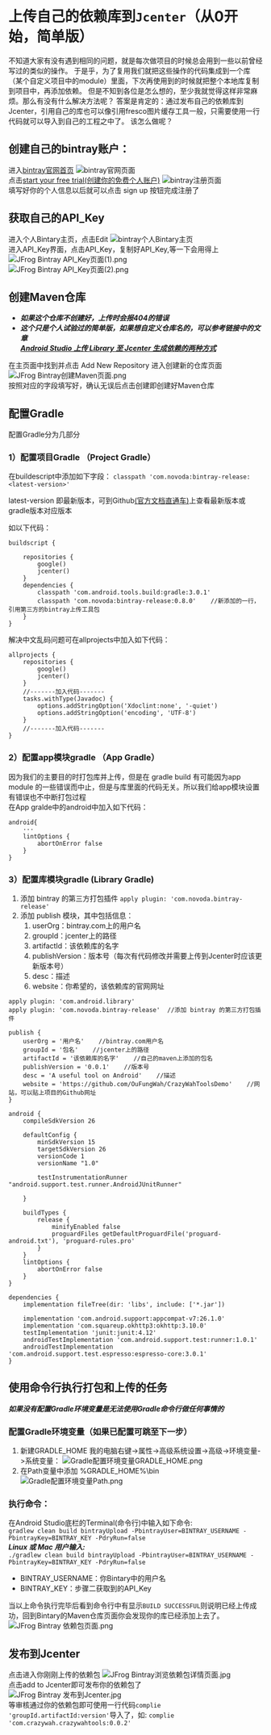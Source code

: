 # 上传自己的依赖库到`Jcenter`（从0开始，简单版）
不知道大家有没有遇到相同的问题，就是每次做项目的时候总会用到一些以前曾经写过的类似的操作。
于是乎，为了复用我们就把这些操作的代码集成到一个库（某个自定义项目中的module）里面，下次再使用到的时候就把整个本地库复制到项目中，再添加依赖。
但是不知到各位是怎么想的，至少我就觉得这样非常麻烦。那么有没有什么解决方法呢？
答案是肯定的：通过发布自己的依赖库到Jcenter，引用自己的库也可以像引用fresco图片缓存工具一般，只需要使用一行代码就可以导入到自己的工程之中了。
该怎么做呢？
## 创建自己的bintray账户：
进入[bintray官网首页](https://bintray.com/)
![bintray官网页面](https://github.com/OuFungWah/FungWahToolsDemo/blob/master/Tutorial/Picture/Jcenter/JFrog%20Bintray%E5%AE%98%E7%BD%91.png)<br/>
点击[start your free trial(创建你的免费个人账户)](https://bintray.com/signup)
![bintray注册页面](https://github.com/OuFungWah/FungWahToolsDemo/blob/master/Tutorial/Picture/Jcenter/JFrog%20Bintray%E6%B3%A8%E5%86%8C%E4%BF%A1%E6%81%AF%E9%A1%B5%E9%9D%A2.png)<br/>
填写好你的个人信息以后就可以点击 sign up 按钮完成注册了

## 获取自己的API_Key
进入个人Bintary主页，点击Edit
![bintray个人Bintary主页](https://github.com/OuFungWah/FungWahToolsDemo/blob/master/Tutorial/Picture/Jcenter/JFrog%20Bintray%E4%B8%AA%E4%BA%BA%E4%B8%BB%E9%A1%B5%E9%9D%A2.png)<br/>
进入API_Key界面，点击API_Key，复制好API_Key,等一下会用得上
![JFrog Bintray API_Key页面(1).png](https://github.com/OuFungWah/FungWahToolsDemo/blob/master/Tutorial/Picture/Jcenter/JFrog%20Bintray%20API_Key%E9%A1%B5%E9%9D%A2(1).png)<br/>
![JFrog Bintray API_Key页面(2).png](https://github.com/OuFungWah/FungWahToolsDemo/blob/master/Tutorial/Picture/Jcenter/JFrog%20Bintray%20API_Key%E9%A1%B5%E9%9D%A2(2).png)<br/>

## 创建Maven仓库
* ***如果这个仓库不创建好，上传时会报404的错误***<br/>
* ***这个只是个人试验过的简单版，如果想自定义仓库名的，可以参考链接中的文章<br/>
[Android Studio 上传 Library 至 Jcenter 生成依赖的两种方式](http://mp.weixin.qq.com/s?__biz=MzA4NDM2MjAwNw==&mid=2650576777&idx=1&sn=16f848047b89b40b7d8e6fc7e28a5d50&chksm=87e061f1b097e8e7ec20df7509b4df90cb79972e572cd75927922aa9b89ed6b508535bc58a2e&mpshare=1&scene=1&srcid=0312lSg4nYLWGXZH6Guw59uq#rd)***<br/>

在主页面中找到并点击 Add New Repository 进入创建新的仓库页面
![JFrog Bintray创建Maven页面.png](https://github.com/OuFungWah/FungWahToolsDemo/blob/master/Tutorial/Picture/Jcenter/JFrog%20Bintray%E5%88%9B%E5%BB%BAMaven%E9%A1%B5%E9%9D%A2.png)<br/>
按照对应的字段填写好，确认无误后点击创建即创建好Maven仓库

## 配置Gradle
配置Gradle分为几部分
### 1）配置项目Gradle （Project Gradle）
在buildescript中添加如下字段：
```classpath 'com.novoda:bintray-release:<latest-version>'```<br/>

latest-version 即最新版本，可到Github[(官方文档直通车)](https://github.com/novoda/bintray-release#bintray-release----)上查看最新版本或gradle版本对应版本

如以下代码：

```
buildscript {
    
    repositories {
        google()
        jcenter()
    }
    dependencies {
        classpath 'com.android.tools.build:gradle:3.0.1'
        classpath 'com.novoda:bintray-release:0.8.0'    //新添加的一行，引用第三方的bintray上传工具包
    }
}

```

解决中文乱码问题可在allprojects中加入如下代码：
```
allprojects {
    repositories {
        google()
        jcenter()
    }
    //-------加入代码-------
    tasks.withType(Javadoc) {
        options.addStringOption('Xdoclint:none', '-quiet')
        options.addStringOption('encoding', 'UTF-8')
    }
    //-------加入代码-------
}

```

### 2）配置app模块gradle （App Gradle）
因为我们的主要目的时打包库并上传，但是在 gradle build 有可能因为app module 的一些错误而中止，但是与库里面的代码无关。所以我们给app模块设置有错误也不中断打包过程<br/>
在App gralde中的android中加入如下代码：

```
android{
    ···
    lintOptions {
        abortOnError false
    }
}
```

### 3）配置库模块gradle (Library Gradle)
1. 添加 bintray 的第三方打包插件 `apply plugin: 'com.novoda.bintray-release'`
2. 添加 publish 模块，其中包括信息：
     1. userOrg：bintray.com上的用户名
     2. groupId：jcenter上的路径
     3. artifactId：该依赖库的名字
     4. publishVersion：版本号（每次有代码修改并需要上传到Jcenter时应该更新版本号）
     5. desc：描述
     6. website：你希望的，该依赖库的官网网址
        
    
```
apply plugin: 'com.android.library'
apply plugin: 'com.novoda.bintray-release'  //添加 bintray 的第三方打包插件

publish {
    userOrg = '用户名'    //bintray.com用户名
    groupId = '包名'    //jcenter上的路径
    artifactId = '该依赖库的名字'    //自己的maven上添加的包名
    publishVersion = '0.0.1'    //版本号
    desc = 'A useful tool on Android'    //描述   
    website = 'https://github.com/OuFungWah/CrazyWahToolsDemo'    //网站，可以贴上项目的Github网址
}

android {
    compileSdkVersion 26

    defaultConfig {
        minSdkVersion 15
        targetSdkVersion 26
        versionCode 1
        versionName "1.0"

        testInstrumentationRunner "android.support.test.runner.AndroidJUnitRunner"

    }

    buildTypes {
        release {
            minifyEnabled false
            proguardFiles getDefaultProguardFile('proguard-android.txt'), 'proguard-rules.pro'
        }
    }
    lintOptions {
        abortOnError false
    }
}

dependencies {
    implementation fileTree(dir: 'libs', include: ['*.jar'])

    implementation 'com.android.support:appcompat-v7:26.1.0'
    implementation 'com.squareup.okhttp3:okhttp:3.10.0'
    testImplementation 'junit:junit:4.12'
    androidTestImplementation 'com.android.support.test:runner:1.0.1'
    androidTestImplementation 'com.android.support.test.espresso:espresso-core:3.0.1'
}

```

## 使用命令行执行打包和上传的任务
***如果没有配置Gradle环境变量是无法使用Gradle命令行做任何事情的***
### 配置Gradle环境变量（如果已配置可跳至下一步）
1. 新建GRADLE_HOME
我的电脑右键->属性->高级系统设置->高级->环境变量->系统变量：
![Gradle配置环境变量GRADLE_HOME.png](https://github.com/OuFungWah/FungWahToolsDemo/blob/master/Tutorial/Picture/Jcenter/Gradle%E9%85%8D%E7%BD%AE%E7%8E%AF%E5%A2%83%E5%8F%98%E9%87%8FGRADLE_HOME.png)
2. 在Path变量中添加 %GRADLE_HOME%\bin 
![Gradle配置环境变量Path.png](https://github.com/OuFungWah/FungWahToolsDemo/blob/master/Tutorial/Picture/Jcenter/Gradle%E9%85%8D%E7%BD%AE%E7%8E%AF%E5%A2%83%E5%8F%98%E9%87%8FPath.png)

### 执行命令：
在Android Studio底栏的Terminal(命令行)中输入如下命令:<br/>
```gradlew clean build bintrayUpload -PbintrayUser=BINTRAY_USERNAME -PbintrayKey=BINTRAY_KEY -PdryRun=false```<br/>
***Linux 或 Mac 用户输入:***<br/>
```./gradlew clean build bintrayUpload -PbintrayUser=BINTRAY_USERNAME -PbintrayKey=BINTRAY_KEY -PdryRun=false```
* BINTRAY_USERNAME：你Bintary中的用户名
* BINTRAY_KEY：步骤二获取到的API_Key

当以上命令执行完毕后看到命令行中有显示`BUILD SUCCESSFUL`则说明已经上传成功，回到Bintary的Maven仓库页面你会发现你的库已经添加上去了。
![JFrog Bintray 依赖包页面.png](https://github.com/OuFungWah/FungWahToolsDemo/blob/master/Tutorial/Picture/Jcenter/JFrog%20Bintray%20%E4%BE%9D%E8%B5%96%E5%8C%85%E9%A1%B5%E9%9D%A2.png)
## 发布到Jcenter
点击进入你刚刚上传的依赖包
![JFrog Bintray浏览依赖包详情页面.jpg](https://github.com/OuFungWah/FungWahToolsDemo/blob/master/Tutorial/Picture/Jcenter/JFrog%20Bintray%E6%B5%8F%E8%A7%88%E4%BE%9D%E8%B5%96%E5%8C%85%E8%AF%A6%E6%83%85%E9%A1%B5%E9%9D%A2.jpg)<br/>
点击add to Jcenter即可发布你的依赖包了<br/>
![JFrog Bintray 发布到Jcenter.jpg](https://github.com/OuFungWah/FungWahToolsDemo/blob/master/Tutorial/Picture/Jcenter/JFrog%20Bintray%20%E5%8F%91%E5%B8%83%E5%88%B0Jcenter.jpg)<br/>
等审核通过你的依赖包即可使用一行代码`complie 'groupId.artifactId:version'`导入了，如:
```complie 'com.crazywah.crazywahtools:0.0.2'```
